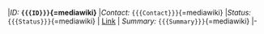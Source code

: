 \|*ID:* **`{{{ID}}}`{=mediawiki}** \|*Contact:*
`{{{Contact}}}`{=mediawiki} \|*Status:* `{{{Status}}}`{=mediawiki} \|
[Link]({{{Link}}}) \| *Summary:* `{{{Summary}}}`{=mediawiki}
\|-
